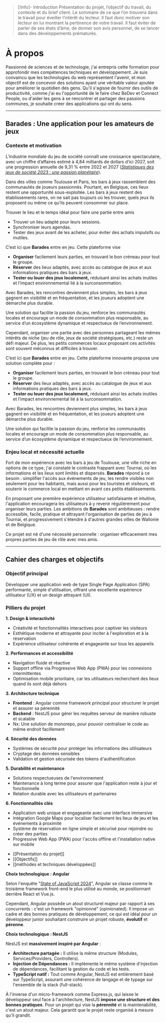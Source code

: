 
> [!info]- Introduction
> Présentation du projet, l’objectif du travail, du contexte et du brief client. Le sommaire de ce que l’on trouvera dans le travail pour éveiller l’intérêt du lecteur. Il faut donc motiver son lecteur en lui montrant la pertinence de votre travail. Il faut éviter de parler de ses états d’âme, de donner son avis personnel, de se lancer dans des développements prématurés.


# À propos

Passionné de sciences et de technologie, j'ai entrepris cette formation pour approfondir mes compétences techniques en développement. Je suis convaincu que les technologies du web représentent l'avenir, et mon objectif est de concevoir des solutions ayant une véritable valeur ajoutée pour améliorer le quotidien des gens. Qu'il s'agisse de fournir des outils de productivité, comme j'ai eu l'opportunité de le faire chez BeDev et Connect People, ou d'aider les gens à se rencontrer et partager des passions communes, je souhaite créer des applications qui ont du sens.

---

## Barades : Une application pour les amateurs de jeux

### Contexte et motivation



L’industrie mondiale du jeu de société connaît une croissance spectaculaire, avec un chiffre d’affaires estimé à 4,84 milliards de dollars d’ici 2027, soit une progression annuelle de 9,31 % entre 2022 et 2027 ([_Statistiques des jeux de société 2023 : une passion planétaire_](https://gusandco.net/2023/11/22/statistiques-jeux-de-societe-2023/#:~:text=Le%20chiffre%20d'affaires%20global,%C3%A0%20partir%20de%202022%2D27.)).

Dans des villes comme Toulouse et Paris, les bars à jeux rassemblent des communautés de joueurs passionnés. Pourtant, en Belgique, ces lieux restent une opportunité sous-exploitée. Les bars à jeux restent des établissements rares, on ne sait pas toujours où les trouver, quels jeux ils proposent ou même ce qu’ils peuvent consommer sur place.

Trouver le lieu et le temps idéal pour faire une partie entre amis 

- Trouver un lieu adapté pour leurs sessions.
- Synchroniser leurs agendas.
- Tester des jeux avant de les acheter, pour éviter des achats impulsifs ou inutiles.

C’est ici que **Barades** entre en jeu. Cette plateforme vise 

- **Organiser** facilement leurs parties, en trouvant le bon créneau pour tout le groupe.
- **Réserver** des lieux adaptés, avec accès au catalogue de jeux et aux informations pratiques des bars à jeux.
- **Tester ou louer des jeux localement,** réduisant ainsi les achats inutiles et l’impact environnemental lié à la surconsommation.

Avec Barades, les rencontres deviennent plus simples, les bars à jeux gagnent en visibilité et en fréquentation, et les joueurs adoptent une démarche plus durable.

Une solution qui facilite la passion du jeu, renforce les communautés locales et encourage un mode de consommation plus responsable, au service d’un écosystème dynamique et respectueux de l’environnement.

Cependant, organiser une partie avec des personnes partageant les mêmes intérêts de niche (jeu de rôle, jeux de société stratégiques, etc.) reste un défi majeur. De plus, les petits commerces locaux proposant ces activités sont souvent méconnus et difficiles à trouver.

C’est ici que **Barades** entre en jeu. Cette plateforme innovante propose une solution complète pour :

- **Organiser** facilement leurs parties, en trouvant le bon créneau pour tout le groupe.
- **Réserver** des lieux adaptés, avec accès au catalogue de jeux et aux informations pratiques des bars à jeux.
- **Tester ou louer des jeux localement,** réduisant ainsi les achats inutiles et l’impact environnemental lié à la surconsommation.

Avec Barades, les rencontres deviennent plus simples, les bars à jeux gagnent en visibilité et en fréquentation, et les joueurs adoptent une démarche plus durable.

Une solution qui facilite la passion du jeu, renforce les communautés locales et encourage un mode de consommation plus responsable, au service d’un écosystème dynamique et respectueux de l’environnement.
### Enjeu local et nécessité actuelle



Fort de mon expérience avec les bars à jeu de Toulouse, une ville riche en options de ce type, j'ai constaté le contraste frappant avec Tournai, où les informations et les lieux sont limités et dispersés. **Barades** répond à ce besoin : simplifier l'accès aux événements de jeu, les rendre visibles non seulement pour les habitants, mais aussi pour les touristes et visiteurs, et soutenir le commerce local en mettant en avant ces petits établissements.

En proposant une première expérience utilisateur satisfaisante et intuitive, l'application encouragera les utilisateurs à y revenir régulièrement pour organiser leurs parties. Les ambitions de **Barades** sont ambitieuses : rendre accessible, facile, pratique et attrayant l'organisation de parties de jeu à Tournai, et progressivement s'étendre à d'autres grandes villes de Wallonie et de Belgique.

Ce projet est né d'une nécessité personnelle : organiser efficacement mes propres parties de jeu de rôle avec mes amis.

---

## Cahier des charges et objectifs

### Objectif principal

Développer une application web de type Single Page Application (SPA) performante, simple d'utilisation, offrant une excellente expérience utilisateur (UX) et un design attrayant (UI).

### Pilliers du projet

**1. Design & interactivité**

- Créativité et fonctionnalités interactives pour captiver les visiteurs
- Esthétique moderne et attrayante pour inciter à l'exploration et à la réservation
- Expérience utilisateur cohérente et engageante sur tous les appareils

**2. Performances et accessibilité**

- Navigation fluide et réactive
- Support offline via Progressive Web App (PWA) pour les connexions intermittentes
- Optimisation mobile prioritaire, car les utilisateurs recherchent des lieux quand ils sont déjà dehors

**3. Architecture technique**

- **Frontend** : Angular comme framework principal pour structurer le projet et assurer sa pérennité
- **Backend** : NestJS pour gérer les requêtes serveur de manière robuste et scalable
- Nx: Une solution de monorepo, pour pouvoir centraliser le code au même endroit facillement

**4. Sécurité des données**

- Systèmes de sécurité pour protéger les informations des utilisateurs
- Cryptage des données sensibles
- Validation et gestion sécurisée des tokens d'authentification

**5. Durabilité et maintenance**

- Solutions respectueuses de l'environnement
- Maintenance à long terme pour assurer que l'application reste à jour et fonctionnelle
- Relation durable avec les utilisateurs et partenaires

**6. Fonctionnalités clés**

- Application web unique et engageante avec une interface immersive
- Intégration Google Maps pour localiser facilement les lieux de jeu et les événements à proximité
- Système de réservation en ligne simple et sécurisé pour rejoindre ou créer des parties
- Progressive Web App (PWA) pour l'accès offline et l'installation native sur mobile


*  [[Présentation du projet]]
* [[Objectifs]]
* [[méthodes et techniques développées]]


**Choix technologique : Angular**

Selon l'enquête "[State of JavaScript 2024](https://2024.stateofjs.com/en-US/libraries/front-end-frameworks/#front_end_frameworks_work)", Angular se classe comme le troisième framework front-end le plus utilisé au monde, se positionnant derrière React et Vue.js.

Cependant, Angular possède un atout structurel majeur par rapport à ses concurrents : c'est un framework "opinionné" (opinionated). Il impose un cadre et des bonnes pratiques de développement, ce qui est idéal pour un développeur junior souhaitant construire un projet robuste, **évolutif** et **pérenne**.


**Choix technologique : NestJS**

NestJS est **massivement inspiré par Angular** :

- **Architecture partagée :** Il utilise la même structure (Modules, Services/Providers, Controllers).
- **Injection de Dépendances :** Il implémente le même système d'injection de dépendances, facilitant la gestion du code et les tests.
- **TypeScript natif :** Tout comme Angular, NestJS est entièrement basé sur TypeScript, assurant une cohérence de langage et de typage sur l'ensemble de la stack (full-stack).

À l'inverse d'un micro-framework comme Express.js, qui laisse le développeur seul face à l'architecture, NestJS **impose une structure et des bonnes pratiques**. Pour un projet qui vise la **pérennité** et la maintenabilité, c'est un atout majeur. Cela garantit que le projet reste organisé à mesure qu'il grandit.